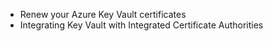 - Renew your Azure Key Vault certificates
- Integrating Key Vault with Integrated Certificate Authorities